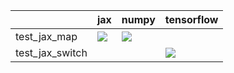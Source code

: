 |                 | jax                                                                                                                                                                                    | numpy                                                                                                                                                                              | tensorflow                                                                                                                                                                             |
|:----------------|:---------------------------------------------------------------------------------------------------------------------------------------------------------------------------------------|:-----------------------------------------------------------------------------------------------------------------------------------------------------------------------------------|:---------------------------------------------------------------------------------------------------------------------------------------------------------------------------------------|
| test_jax_map    | <a href="https://github.com/unifyai/ivy/actions/runs/3662855687/jobs/6192240365" rel="noopener noreferrer" target="_blank"><img src=https://img.shields.io/badge/-success-success></a> | <a href="https://github.com/unifyai/ivy/actions/runs/3679970929/jobs/6225032773" rel="noopener noreferrer" target="_blank"><img src=https://img.shields.io/badge/-failure-red></a> |                                                                                                                                                                                        |
| test_jax_switch |                                                                                                                                                                                        |                                                                                                                                                                                    | <a href="https://github.com/unifyai/ivy/actions/runs/3702806205/jobs/6273501108" rel="noopener noreferrer" target="_blank"><img src=https://img.shields.io/badge/-success-success></a> |